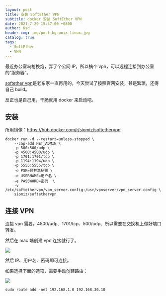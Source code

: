 ```yaml
---
layout: post
title: 安装 SoftEther VPN
subtitle: docker 安装 SoftEther VPN
date: 2021-7-29 15:57:00 +0800
author: Ksd
header-img: img/post-bg-unix-linux.jpg
catalog: true
tags:
  - SoftEther
  - VPN
---
```


最近办公室鸟枪换炮，弄了个公网 IP，所以搞个 vpn，可以远程连接到办公室的“服务器”。

[softether vpn](https://www.softether.org/)是老东家一直再用的，今天尝试了按照官网安装，甚是繁琐，还得自己 build。

反正也是自己用，干脆就用 docker 来启动吧。

## 安装

所用镜像：https://hub.docker.com/r/siomiz/softethervpn

```
docker run -d --restart=unless-stopped \
    --cap-add NET_ADMIN \
    -p 500:500/udp \
    -p 4500:4500/udp \
    -p 1701:1701/tcp \
    -p 1194:1194/udp \
    -p 5555:5555/tcp \
    -e PSK=预共享秘钥 \
    -e USERNAME=用户名 \
    -e PASSWORD=密码  \
    -v /etc/softethervpn/vpn_server.config:/usr/vpnserver/vpn_server.config \
    siomiz/softethervpn
```

## 连接 VPN

连接 vpn 需要，4500/udp、1701/tcp、500/udp、所以需要在交换机上做好端口转发。

然后在 mac 端创建 vpn 连接就行了。

![](https://tva1.sinaimg.cn/large/008i3skNly1gt04pha9o2j30nc0ayt9e.jpg)

然后 IP、用户名、密码即可连接。

如果选择下面的选项，需要手动创建路由：

![](https://tva1.sinaimg.cn/large/008i3skNly1gt04r0qgt5j30le0cujs4.jpg)

```
sudo route add -net 192.168.1.0 192.168.30.10
```
